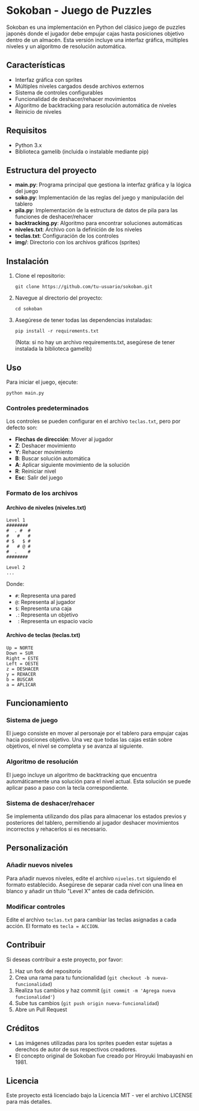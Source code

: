 # Sokoban - Juego de Puzzles

Sokoban es una implementación en Python del clásico juego de puzzles japonés donde el jugador debe empujar cajas hasta posiciones objetivo dentro de un almacén. Esta versión incluye una interfaz gráfica, múltiples niveles y un algoritmo de resolución automática.

## Características

- Interfaz gráfica con sprites
- Múltiples niveles cargados desde archivos externos
- Sistema de controles configurables
- Funcionalidad de deshacer/rehacer movimientos
- Algoritmo de backtracking para resolución automática de niveles
- Reinicio de niveles

## Requisitos

- Python 3.x
- Biblioteca gamelib (incluida o instalable mediante pip)

## Estructura del proyecto

- **main.py**: Programa principal que gestiona la interfaz gráfica y la lógica del juego
- **soko.py**: Implementación de las reglas del juego y manipulación del tablero
- **pila.py**: Implementación de la estructura de datos de pila para las funciones de deshacer/rehacer
- **backtracking.py**: Algoritmo para encontrar soluciones automáticas
- **niveles.txt**: Archivo con la definición de los niveles
- **teclas.txt**: Configuración de los controles
- **img/**: Directorio con los archivos gráficos (sprites)

## Instalación

1. Clone el repositorio:
   ```
   git clone https://github.com/tu-usuario/sokoban.git
   ```

2. Navegue al directorio del proyecto:
   ```
   cd sokoban
   ```

3. Asegúrese de tener todas las dependencias instaladas:
   ```
   pip install -r requirements.txt
   ```
   
   (Nota: si no hay un archivo requirements.txt, asegúrese de tener instalada la biblioteca gamelib)

## Uso

Para iniciar el juego, ejecute:

```
python main.py
```

### Controles predeterminados

Los controles se pueden configurar en el archivo `teclas.txt`, pero por defecto son:

- **Flechas de dirección**: Mover al jugador
- **Z**: Deshacer movimiento
- **Y**: Rehacer movimiento
- **B**: Buscar solución automática
- **A**: Aplicar siguiente movimiento de la solución
- **R**: Reiniciar nivel
- **Esc**: Salir del juego

### Formato de los archivos

#### Archivo de niveles (niveles.txt)
```
Level 1
######## 
#  . #  #
#   #   #
# $   $ #
#   # @ #
#  .    #
########

Level 2
...
```

Donde:
- `#`: Representa una pared
- `@`: Representa al jugador
- `$`: Representa una caja
- `.`: Representa un objetivo
- ` `: Representa un espacio vacío

#### Archivo de teclas (teclas.txt)
```
Up = NORTE
Down = SUR
Right = ESTE
Left = OESTE
z = DESHACER
y = REHACER
b = BUSCAR
a = APLICAR
```

## Funcionamiento

### Sistema de juego
El juego consiste en mover al personaje por el tablero para empujar cajas hacia posiciones objetivo. Una vez que todas las cajas están sobre objetivos, el nivel se completa y se avanza al siguiente.

### Algoritmo de resolución
El juego incluye un algoritmo de backtracking que encuentra automáticamente una solución para el nivel actual. Esta solución se puede aplicar paso a paso con la tecla correspondiente.

### Sistema de deshacer/rehacer
Se implementa utilizando dos pilas para almacenar los estados previos y posteriores del tablero, permitiendo al jugador deshacer movimientos incorrectos y rehacerlos si es necesario.

## Personalización

### Añadir nuevos niveles
Para añadir nuevos niveles, edite el archivo `niveles.txt` siguiendo el formato establecido. Asegúrese de separar cada nivel con una línea en blanco y añadir un título "Level X" antes de cada definición.

### Modificar controles
Edite el archivo `teclas.txt` para cambiar las teclas asignadas a cada acción. El formato es `tecla = ACCION`.

## Contribuir

Si deseas contribuir a este proyecto, por favor:
1. Haz un fork del repositorio
2. Crea una rama para tu funcionalidad (`git checkout -b nueva-funcionalidad`)
3. Realiza tus cambios y haz commit (`git commit -m 'Agrega nueva funcionalidad'`)
4. Sube tus cambios (`git push origin nueva-funcionalidad`)
5. Abre un Pull Request

## Créditos

- Las imágenes utilizadas para los sprites pueden estar sujetas a derechos de autor de sus respectivos creadores.
- El concepto original de Sokoban fue creado por Hiroyuki Imabayashi en 1981.

## Licencia

Este proyecto está licenciado bajo la Licencia MIT - ver el archivo LICENSE para más detalles.